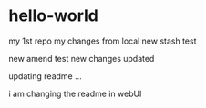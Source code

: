 # hello-world
my 1st repo
my changes from local
new stash test

new amend test
new changes updated

updating readme ...

i am changing the readme in webUI

